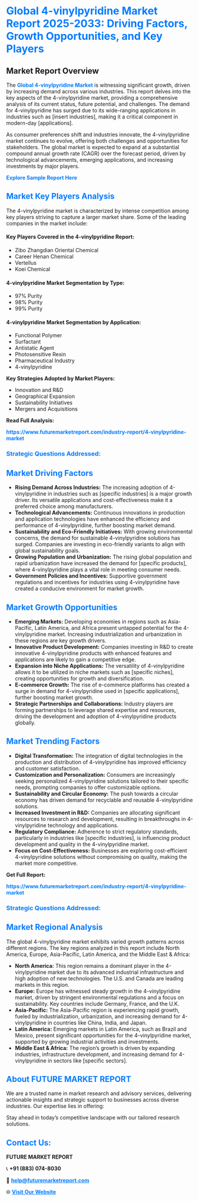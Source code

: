 <h1 style="color: #007BFF;">Global 4-vinylpyridine Market Report 2025-2033: Driving Factors, Growth Opportunities, and Key Players</h1>

<section id="overview">
<h2>Market Report Overview</h2>
<p>The <a href="https://www.futuremarketreport.com/industry-report/4-vinylpyridine-market" style="color: #007BFF; text-decoration: none;"><strong>Global 4-vinylpyridine Market</strong></a> is witnessing significant growth, driven by increasing demand across various industries. This report delves into the key aspects of the 4-vinylpyridine market, providing a comprehensive analysis of its current status, future potential, and challenges. The demand for 4-vinylpyridine has surged due to its wide-ranging applications in industries such as [insert industries], making it a critical component in modern-day [applications].</p>
<p>As consumer preferences shift and industries innovate, the 4-vinylpyridine market continues to evolve, offering both challenges and opportunities for stakeholders. The global market is expected to expand at a substantial compound annual growth rate (CAGR) over the forecast period, driven by technological advancements, emerging applications, and increasing investments by major players.</p>
</section>

<section id="overview">
<p><a href="https://www.futuremarketreport.com/request-sample/reportId=111199" style="color: #007BFF; text-decoration: none;"><strong>Explore Sample Report Here</strong></a></p>
</section>

<section id="key-players">
<h2 style="color: #007BFF;">Market Key Players Analysis</h2>
<p>The 4-vinylpyridine market is characterized by intense competition among key players striving to capture a larger market share. Some of the leading companies in the market include:</p>
<h4>Key Players Covered in the 4-vinylpyridine Report:</h4>
<ul><li>Zibo Zhangdian Oriental Chemical</li><li>Career Henan Chemical</li><li>Vertellus</li><li>Koei Chemical</li></ul>
<h4>4-vinylpyridine Market Segmentation by Type:</h4>
<ul><li>97% Purity</li><li>98% Purity</li><li>99% Purity</li></ul>

<h4>4-vinylpyridine Market Segmentation by Application:</h4>
<ul><li>Functional Polymer</li><li>Surfactant</li><li>Antistatic Agent</li><li>Photosensitive Resin</li><li>Pharmaceutical Industry</li><li>4-vinylpyridine</li></ul>
<p><strong>Key Strategies Adopted by Market Players:</strong></p>
<ul>
<li>Innovation and R&D</li>
<li>Geographical Expansion</li>
<li>Sustainability Initiatives</li>
<li>Mergers and Acquisitions</li>
</ul>
</section>

<section>
<p><strong>Read Full Analysis: </strong></p><a href="https://www.futuremarketreport.com/industry-report/4-vinylpyridine-market" style="color: #007BFF; text-decoration: none;"><strong>https://www.futuremarketreport.com/industry-report/4-vinylpyridine-market</strong></a>
<h3 style="color: #007BFF;">Strategic Questions Addressed:</h3>
</section>

<section id="driving-factors">
<h2 style="color: #007BFF;">Market Driving Factors</h2>
<ul>
<li><strong>Rising Demand Across Industries:</strong> The increasing adoption of 4-vinylpyridine in industries such as [specific industries] is a major growth driver. Its versatile applications and cost-effectiveness make it a preferred choice among manufacturers.</li>
<li><strong>Technological Advancements:</strong> Continuous innovations in production and application technologies have enhanced the efficiency and performance of 4-vinylpyridine, further boosting market demand.</li>
<li><strong>Sustainability and Eco-Friendly Initiatives:</strong> With growing environmental concerns, the demand for sustainable 4-vinylpyridine solutions has surged. Companies are investing in eco-friendly variants to align with global sustainability goals.</li>
<li><strong>Growing Population and Urbanization:</strong> The rising global population and rapid urbanization have increased the demand for [specific products], where 4-vinylpyridine plays a vital role in meeting consumer needs.</li>
<li><strong>Government Policies and Incentives:</strong> Supportive government regulations and incentives for industries using 4-vinylpyridine have created a conducive environment for market growth.</li>
</ul>
</section>

<section id="growth-opportunities">
<h2 style="color: #007BFF;">Market Growth Opportunities</h2>
<ul>
<li><strong>Emerging Markets:</strong> Developing economies in regions such as Asia-Pacific, Latin America, and Africa present untapped potential for the 4-vinylpyridine market. Increasing industrialization and urbanization in these regions are key growth drivers.</li>
<li><strong>Innovative Product Development:</strong> Companies investing in R&D to create innovative 4-vinylpyridine products with enhanced features and applications are likely to gain a competitive edge.</li>
<li><strong>Expansion into Niche Applications:</strong> The versatility of 4-vinylpyridine allows it to be utilized in niche markets such as [specific niches], creating opportunities for growth and diversification.</li>
<li><strong>E-commerce Growth:</strong> The rise of e-commerce platforms has created a surge in demand for 4-vinylpyridine used in [specific applications], further boosting market growth.</li>
<li><strong>Strategic Partnerships and Collaborations:</strong> Industry players are forming partnerships to leverage shared expertise and resources, driving the development and adoption of 4-vinylpyridine products globally.</li>
</ul>
</section>

<section id="trending-factors">
<h2 style="color: #007BFF;">Market Trending Factors</h2>
<ul>
<li><strong>Digital Transformation:</strong> The integration of digital technologies in the production and distribution of 4-vinylpyridine has improved efficiency and customer satisfaction.</li>
<li><strong>Customization and Personalization:</strong> Consumers are increasingly seeking personalized 4-vinylpyridine solutions tailored to their specific needs, prompting companies to offer customizable options.</li>
<li><strong>Sustainability and Circular Economy:</strong> The push towards a circular economy has driven demand for recyclable and reusable 4-vinylpyridine solutions.</li>
<li><strong>Increased Investment in R&D:</strong> Companies are allocating significant resources to research and development, resulting in breakthroughs in 4-vinylpyridine technology and applications.</li>
<li><strong>Regulatory Compliance:</strong> Adherence to strict regulatory standards, particularly in industries like [specific industries], is influencing product development and quality in the 4-vinylpyridine market.</li>
<li><strong>Focus on Cost-Effectiveness:</strong> Businesses are exploring cost-efficient 4-vinylpyridine solutions without compromising on quality, making the market more competitive.</li>
</ul>
</section>

<section>
<p><strong>Get Full Report: </strong></p><a href="https://www.futuremarketreport.com/industry-report/4-vinylpyridine-market" style="color: #007BFF; text-decoration: none;"><strong>https://www.futuremarketreport.com/industry-report/4-vinylpyridine-market</strong></a>
<h3 style="color: #007BFF;">Strategic Questions Addressed:</h3>
</section>


<section id="regional-analysis">
<h2 style="color: #007BFF;">Market Regional Analysis</h2>
<p>The global 4-vinylpyridine market exhibits varied growth patterns across different regions. The key regions analyzed in this report include North America, Europe, Asia-Pacific, Latin America, and the Middle East & Africa:</p>
<ul>
<li><strong>North America:</strong> This region remains a dominant player in the 4-vinylpyridine market due to its advanced industrial infrastructure and high adoption of new technologies. The U.S. and Canada are leading markets in this region.</li>
<li><strong>Europe:</strong> Europe has witnessed steady growth in the 4-vinylpyridine market, driven by stringent environmental regulations and a focus on sustainability. Key countries include Germany, France, and the U.K.</li>
<li><strong>Asia-Pacific:</strong> The Asia-Pacific region is experiencing rapid growth, fueled by industrialization, urbanization, and increasing demand for 4-vinylpyridine in countries like China, India, and Japan.</li>
<li><strong>Latin America:</strong> Emerging markets in Latin America, such as Brazil and Mexico, present significant opportunities for the 4-vinylpyridine market, supported by growing industrial activities and investments.</li>
<li><strong>Middle East & Africa:</strong> The region’s growth is driven by expanding industries, infrastructure development, and increasing demand for 4-vinylpyridine in sectors like [specific sectors].</li>
</ul>
</section>

<footer>
<h2 style="color: #007BFF;">About FUTURE MARKET REPORT</h2>
<p>We are a trusted name in market research and advisory services, delivering actionable insights and strategic support to businesses across diverse industries. Our expertise lies in offering:</p>

<p>Stay ahead in today’s competitive landscape with our tailored research solutions.</p>

<h2 style="color: #007BFF;">Contact Us:</h2>
<p><strong>FUTURE MARKET REPORT</strong></p>
<p>📞 <strong>+91 (883) 074-8030</strong></p>
<p>📧 <strong><a href="mailto:help@futuremarketreport.com" style="color: #007BFF;">help@futuremarketreport.com</a></strong></p>
<p>🌐 <strong><a href="https://www.futuremarketreport.com/" style="color: #007BFF;">Visit Our Website</a></strong></p>
</footer>